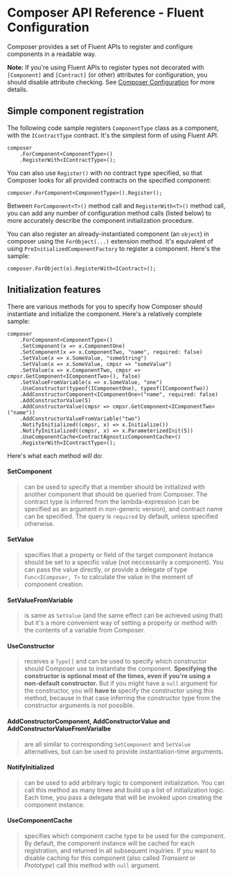 # Composer API Reference - Fluent Configuration

Composer provides a set of Fluent APIs to register and configure components in a readable way.

**Note:** If you're using Fluent APIs to register types not decorated with `[Component]` and `[Contract]` (or other) attributes for configuration, you should disable attribute checking. See [Composer Configuration](configuration.md) for more details.

## Simple component registration

The following code sample registers `ComponentType` class as a component, with the `IContractType` contract. It's the simplest form of using Fluent API.

```
composer
    .ForComponent<ComponentType>()
    .RegisterWith<IContractType>();
```

You can also use `Register()` with no contract type specified, so that Composer looks for all provided contracts on the specified component:

```
composer.ForComponent<ComponentType>().Register();
```

Between `ForComponent<T>()` method call and `RegisterWith<T>()` method call, you can add any number of configuration method calls (listed below) to more accurately describe the component initialization procedure.

You can also register an already-instantiated component (an `object`) in composer using the `ForObject(...)` extension method. It's equivalent of using `PreInitializedComponentFactory` to register a component. Here's the sample:

```
composer.ForObject(o).RegisterWith<IContract>();
```

## Initialization features

There are various methods for you to specify how Composer should instantiate and initialize the component. Here's a relatively complete sample:

```
composer
    .ForComponent<ComponentType>()
    .SetComponent(x => x.ComponentOne)
    .SetComponent(x => x.ComponentTwo, "name", required: false)
    .SetValue(x => x.SomeValue, "someString")
    .SetValue(x => x.SomeValue, cmpsr => "someValue")
    .SetValue(x => x.ComponentTwo, cmpsr => cmpsr.GetComponent<IComponentTwo>(), false)
    .SetValueFromVariable(x => x.SomeValue, "one")
    .UseConstructor(typeof(IComponentOne), typeof(IComponentTwo))
    .AddConstructorComponent<IComponentOne>("name", required: false)
    .AddConstructorValue(5)
    .AddConstructorValue(cmpsr => cmpsr.GetComponent<IComponentTwo>("name"))
    .AddConstructorValueFromVariable("two")
    .NotifyInitialized((cmpsr, x) => x.Initialize())
    .NotifyInitialized((cmpsr, x) => x.ParameterizedInit(5))
    .UseComponentCache<ContractAgnosticComponentCache>()
    .RegisterWith<IContractType>();
```

Here's what each method will do:

#### SetComponent
> can be used to specify that a member should be initialized with another component
> that should be queried from Composer. 
> The contract type is inferred from the lambda-expression 
> (can be specified as an argument in non-generic version), 
> and contract name can be specified. 
> The query is `required` by default, unless specified otherwise.

#### SetValue
> specifies that a property or field of the target component instance should be set
> to a specific value (not neccessarily a component). You can pass the value 
> directly, or provide a delegate of type `Func<IComposer, T>` to calculate
> the value in the moment of component creation.

#### SetValueFromVariable
> is same as `SetValue` (and the same effect can be achieved using that)
> but it's a more convenient way of setting a property
> or method with the contents of a variable from Composer.

#### UseConstructor
> receives a `Type[]` and can be used to specify which constructor should
> Composer use to instantiate the component. **Specifying the constructor is
> optional most of the times, even if you're using a non-default constructor.**
> But if you might have a `null` argument for the constructor, you will **have to**
> specify the constructor using this method, because in that case inferring the
> constructor type from the constructor arguments is not possible.

#### AddConstructorComponent, AddConstructorValue and AddConstructorValueFromVarialbe
> are all similar to corresponding `SetComponent` and `SetValue` alternatives, 
> but can be used to provide instantiation-time arguments.

#### NotifyInitialized
> can be used to add arbitrary logic to component initialization. You can call this
> method as many times and build up a list of initialization logic. Each time, you pass
> a delegate that will be invoked upon creating the component instance.

#### UseComponentCache
> specifies which component cache type to be used for the component. By default,
> the component instance will be cached for each registration, and returned in all
> subsequent inquiries. If you want to disable caching for this component (also called *Transient* or *Prototype*) call this method with `null` argument.